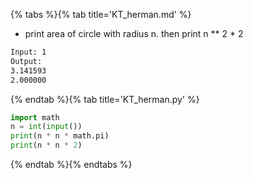 {% tabs %}{% tab title='KT_herman.md' %}

* print area of circle with radius n. then print n ** 2 * 2

```txt
Input: 1
Output:
3.141593
2.000000
```

{% endtab %}{% tab title='KT_herman.py' %}

```py
import math
n = int(input())
print(n * n * math.pi)
print(n * n * 2)
```

{% endtab %}{% endtabs %}
